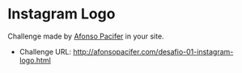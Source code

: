 # Instagram Logo

Challenge made by [Afonso Pacifer](https://github.com/afonsopacifer) in your site.

- Challenge URL: http://afonsopacifer.com/desafio-01-instagram-logo.html
